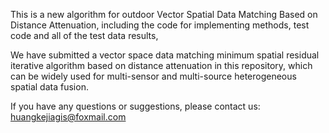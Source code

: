 This is a new algorithm for outdoor Vector Spatial Data Matching Based on Distance Attenuation, including the code for implementing methods, test code and all of the test data results, 

We have submitted a vector space data matching minimum spatial residual iterative algorithm based on distance attenuation in this repository, which can be widely used for multi-sensor and multi-source heterogeneous spatial data fusion.

If you have any questions or suggestions, please contact us: huangkejiagis@foxmail.com
